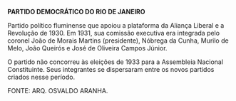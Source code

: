 **PARTIDO DEMOCRÁTICO DO RIO DE JANEIRO**

Partido político fluminense que apoiou a plataforma da Aliança Liberal e
a Revolução de 1930. Em 1931, sua comissão executiva era integrada pelo
coronel João de Morais Martins (presidente), Nóbrega da Cunha, Murilo de
Melo, João Queirós e José de Oliveira Campos Júnior.

O partido não concorreu às eleições de 1933 para a Assembleia Nacional
Constituinte. Seus integrantes se dispersaram entre os novos partidos
criados nesse período.

FONTE: ARQ. OSVALDO ARANHA.
